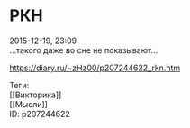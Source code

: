 РКН
====

   
 2015-12-19, 23:09   
  ...такого даже во сне не показывают...   
    
 <https://diary.ru/~zHz00/p207244622_rkn.htm>   
   
 Теги:   
 [[Викторика]]   
 [[Мысли]]   
 ID: p207244622